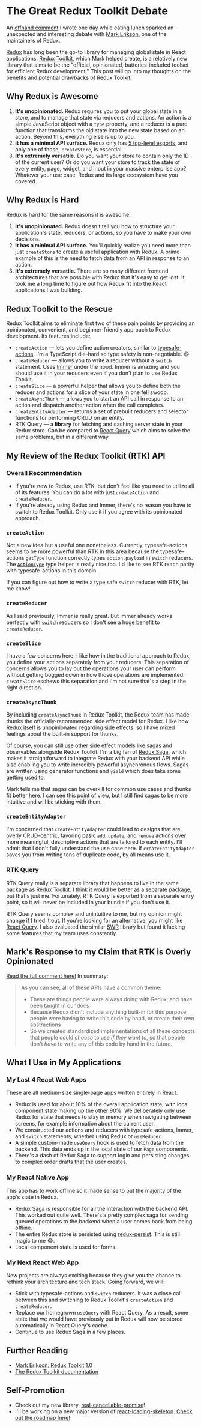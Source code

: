 # The Great Redux Toolkit Debate

An [offhand comment](https://dev.to/srmagura/comment/1idl8) I wrote one day while eating lunch sparked an unexpected and interesting debate with [Mark Erikson](https://twitter.com/acemarke), one of the maintainers of Redux.

[Redux](https://redux.js.org/) has long been the go-to library for managing global state in React applications. [Redux Toolkit](https://redux-toolkit.js.org/), which Mark helped create, is a relatively new library that aims to be the "official, opinionated, batteries-included toolset for efficient Redux development." This post will go into my thoughts on the benefits and potential drawbacks of Redux Toolkit.

## Why Redux is Awesome

1. **It's unopinionated.** Redux requires you to put your global state in a store, and to manage that state via reducers and actions. An action is a simple JavaScript object with a `type` property, and a reducer is a pure function that transforms the old state into the new state based on an action. Beyond this, everything else is up to you.
2. **It has a minimal API surface.** Redux only has [5 top-level exports](https://redux.js.org/api/api-reference), and only one of those, `createStore`, is essential.
3. **It's extremely versatile.** Do you want your store to contain only the ID of the current user? Or do you want your store to track the state of every entity, page, widget, and input in your massive enterprise app? Whatever your use case, Redux and its large ecosystem have you covered.

## Why Redux is Hard

Redux is hard for the same reasons it is awesome.

1. **It's unopinionated.** Redux doesn't tell you how to structure your application's state, reducers, or actions, so you have to make your own decisions.
2. **It has a minimal API surface.** You'll quickly realize you need more than just `createStore` to create a useful application with Redux. A prime example of this is the need to fetch data from an API in response to an action.
3. **It's extremely versatile.** There are so many different frontend architectures that are possible with Redux that it's easy to get lost. It took me a long time to figure out how Redux fit into the React applications I was building.

## Redux Toolkit to the Rescue

Redux Toolkit aims to eliminate first two of these pain points by providing an opinionated, convenient, and beginner-friendly approach to Redux development. Its features include:

- `createAction` — lets you define action creators, similar to [typesafe-actions](https://github.com/piotrwitek/typesafe-actions). I'm a TypeScript die-hard so type safety is non-negotiable. 😆
- `createReducer` — allows you to write a reducer without a `switch` statement. Uses [Immer](https://immerjs.github.io/immer/) under the hood. Immer is amazing and you should use it in your reducers even if you don't plan to use Redux Toolkit.
- `createSlice` — a powerful helper that allows you to define both the reducer and actions for a slice of your state in one fell swoop.
- `createAsyncThunk` — allows you to start an API call in response to an action and dispatch another action when the call completes.
- `createEntityAdapter` — returns a set of prebuilt reducers and selector functions for performing CRUD on an entity.
- RTK Query — a **library** for fetching and caching server state in your Redux store. Can be compared to [React Query](https://react-query.tanstack.com/) which aims to solve the same problems, but in a different way.

## My Review of the Redux Toolkit (RTK) API

### Overall Recommendation

- If you're new to Redux, use RTK, but don't feel like you need to utilize all of its features. You can do a lot with just `createAction` and `createReducer`.
- If you're already using Redux and Immer, there's no reason you have to switch to Redux Toolkit. Only use it if you agree with its opinionated approach.

### `createAction`

Not a new idea but a useful one nonetheless. Currently, typesafe-actions seems to be more powerful than RTK in this area because the typesafe-actions `getType` function correctly types `action.payload` in `switch` reducers. The [`ActionType`](https://github.com/piotrwitek/typesafe-actions#actiontype) type helper is really nice too. I'd like to see RTK reach parity with typesafe-actions in this domain.

If you can figure out how to write a type safe `switch` reducer with RTK, let me know!

### `createReducer`

As I said previously, Immer is really great. But Immer already works perfectly with `switch` reducers so I don't see a huge benefit to `createReducer`.

### `createSlice`

I have a few concerns here. I like how in the traditional approach to Redux, you define your actions separately from your reducers. This separation of concerns allows you to lay out the operations your user can perform without getting bogged down in how those operations are implemented. `createSlice` eschews this separation and I'm not sure that's a step in the right direction.

### `createAsyncThunk`

By including `createAsyncThunk` in Redux Toolkit, the Redux team has made thunks the officially-recommended side effect model for Redux. I like how Redux itself is unopinionated regarding side effects, so I have mixed feelings about the built-in support for thunks.

Of course, you can still use other side effect models like sagas and observables alongside Redux Toolkit. I'm a big fan of [Redux Saga](https://redux-saga.js.org/), which makes it straightforward to integrate Redux with your backend API while also enabling you to write incredibly powerful asynchronous flows. Sagas are written using generator functions and `yield` which does take some getting used to.

Mark tells me that sagas can be overkill for common use cases and thunks fit better here. I can see this point of view, but I still find sagas to be more intuitive and will be sticking with them.

### `createEntityAdapter`

I'm concerned that `createEntityAdapter` could lead to designs that are overly CRUD-centric, favoring basic `add`, `update`, and `remove` actions over more meaningful, descriptive actions that are tailored to each entity. I'll admit that I don't fully understand the use case here. If `createEntityAdapter` saves you from writing tons of duplicate code, by all means use it.

### RTK Query

RTK Query really is a separate library that happens to live in the same package as Redux Toolkit. I think it would be better as a separate package, but that's just me. Fortunately, RTK Query is exported from a separate entry point, so it will never be included in your bundle if you don't use it.

RTK Query seems complex and unintuitive to me, but my opinion might change if I tried it out. If you're looking for an alternative, you might like [React Query](https://react-query.tanstack.com/). I also evaluated the similar [SWR](https://swr.vercel.app/) library but found it lacking some features that my team uses constantly.

## Mark's Response to my Claim that RTK is Overly Opinionated

[Read the full comment here!](https://dev.to/markerikson/comment/1ieni) In summary:

> As you can see, all of these APIs have a common theme:
>
> - These are things people were always doing with Redux, and have been taught in our docs
> - Because Redux didn't include anything built-in for this purpose, people were having to write this code by hand, or create their own abstractions
> - So we created standardized implementations of all these concepts that people could _choose_ to use _if they want to_, so that people don't _have_ to write any of this code by hand in the future.

## What I Use in My Applications

### My Last 4 React Web Apps

These are all medium-size single-page apps written entirely in React.

- Redux is used for about 10% of the overall application state, with local component state making up the other 90%. We deliberately only use Redux for state that needs to stay in memory when navigating between screens, for example information about the current user.
- We constructed our actions and reducers with typesafe-actions, Immer, and `switch` statements, whether using Redux or `useReducer`.
- A simple custom-made `useQuery` hook is used to fetch data from the backend. This data ends up in the local state of our `Page` components.
- There's a dash of Redux Saga to support login and persisting changes to complex order drafts that the user creates.

### My React Native App

This app has to work offline so it made sense to put the majority of the app's state in Redux.

- Redux Saga is responsible for all the interaction with the backend API. This worked out quite well. There's a pretty complex saga for sending queued operations to the backend when a user comes back from being offline.
- The entire Redux store is persisted using [redux-persist](https://www.npmjs.com/package/redux-persist). This is still magic to me 😂.
- Local component state is used for forms.

### My Next React Web App

New projects are always exciting because they give you the chance to rethink your architecture and tech stack. Going forward, we will:

- Stick with typesafe-actions and `switch` reducers. It was a close call between this and switching to Redux Toolkit's `createAction` and `createReducer`.
- Replace our homegrown `useQuery` with React Query. As a result, some state that we would have previously put in Redux will now be stored automatically in React Query's cache.
- Continue to use Redux Saga in a few places.

## Further Reading

- [Mark Erikson: Redux Toolkit 1.0](https://blog.isquaredsoftware.com/2019/10/redux-starter-kit-1.0/)
- [The Redux Toolkit documentation](https://redux-toolkit.js.org/)

## Self-Promotion

- Check out my new library, [real-cancellable-promise](https://dev.to/srmagura/announcing-real-cancellable-promise-gkd)!
- I'll be working on a new major version of [react-loading-skeleton](https://github.com/dvtng/react-loading-skeleton). [Check out the roadmap here!](https://github.com/dvtng/react-loading-skeleton/issues/106)
